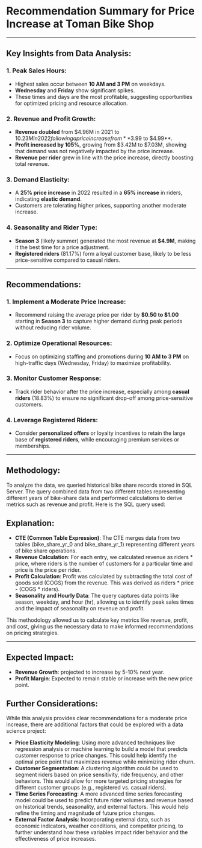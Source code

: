 # Recommendation Summary for Price Increase at Toman Bike Shop

---

## Key Insights from Data Analysis:

### 1. Peak Sales Hours:
- Highest sales occur between **10 AM and 3 PM** on weekdays.
- **Wednesday** and **Friday** show significant spikes.
- These times and days are the most profitable, suggesting opportunities for optimized pricing and resource allocation.

### 2. Revenue and Profit Growth:
- **Revenue doubled** from $4.96M in 2021 to $10.23M in 2022 following a price increase from **$3.99 to $4.99**.
- **Profit increased by 105%**, growing from $3.42M to $7.03M, showing that demand was not negatively impacted by the price increase.
- **Revenue per rider** grew in line with the price increase, directly boosting total revenue.

### 3. Demand Elasticity:
- A **25% price increase** in 2022 resulted in a **65% increase** in riders, indicating **elastic demand**.
- Customers are tolerating higher prices, supporting another moderate increase.

### 4. Seasonality and Rider Type:
- **Season 3** (likely summer) generated the most revenue at **$4.9M**, making it the best time for a price adjustment.
- **Registered riders** (81.17%) form a loyal customer base, likely to be less price-sensitive compared to casual riders.

---

## Recommendations:

### 1. Implement a Moderate Price Increase:
- Recommend raising the average price per rider by **$0.50 to $1.00** starting in **Season 3** to capture higher demand during peak periods without reducing rider volume.

### 2. Optimize Operational Resources:
- Focus on optimizing staffing and promotions during **10 AM to 3 PM** on high-traffic days (Wednesday, Friday) to maximize profitability.

### 3. Monitor Customer Response:
- Track rider behavior after the price increase, especially among **casual riders** (18.83%) to ensure no significant drop-off among price-sensitive customers.

### 4. Leverage Registered Riders:
- Consider **personalized offers** or loyalty incentives to retain the large base of **registered riders**, while encouraging premium services or memberships.

---

## Methodology:

To analyze the data, we queried historical bike share records stored in SQL Server. The query combined data from two different tables representing different years of bike-share data and performed calculations to derive metrics such as revenue and profit. Here is the SQL query used:

## Explanation:
- **CTE (Common Table Expression)**: The CTE merges data from two tables (bike_share_yr_0 and bike_share_yr_1) representing different years of bike share operations.
- **Revenue Calculation**: For each entry, we calculated revenue as riders * price, where riders is the number of customers for a particular time and price is the price per rider.
- **Profit Calculation**: Profit was calculated by subtracting the total cost of goods sold (COGS) from the revenue. This was derived as riders * price - (COGS * riders).
- **Seasonality and Hourly Data**: The query captures data points like season, weekday, and hour (hr), allowing us to identify peak sales times and the impact of seasonality on revenue and profit.

This methodology allowed us to calculate key metrics like revenue, profit, and cost, giving us the necessary data to make informed recommendations on pricing strategies.

---

## Expected Impact:
- **Revenue Growth**: projected to increase by 5-10% next year.
- **Profit Margin**: Expected to remain stable or increase with the new price point.

## Further Considerations:
While this analysis provides clear recommendations for a moderate price increase, there are additional factors that could be explored with a data science project:
- **Price Elasticity Modeling**: Using more advanced techniques like regression analysis or machine learning to build a model that predicts customer response to price changes. This could help identify the optimal price point that maximizes revenue while minimizing rider churn.
- **Customer Segmentation**: A clustering algorithm could be used to segment riders based on price sensitivity, ride frequency, and other behaviors. This would allow for more targeted pricing strategies for different customer groups (e.g., registered vs. casual riders).
- **Time Series Forecasting**: A more advanced time series forecasting model could be used to predict future rider volumes and revenue based on historical trends, seasonality, and external factors. This would help refine the timing and magnitude of future price changes.
- **External Factor Analysis**: Incorporating external data, such as economic indicators, weather conditions, and competitor pricing, to further understand how these variables impact rider behavior and the effectiveness of price increases.
